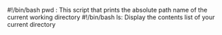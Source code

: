 #!/bin/bash pwd : This script that prints the absolute path name of the current working directory
#!/bin/bash ls: Display the contents list of your current directory
